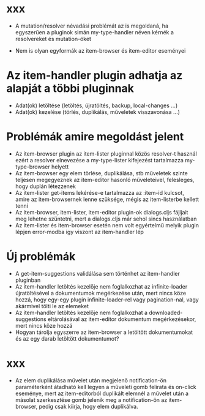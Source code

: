 
# xxx
- A mutation/resolver névadási problémát az is megoldaná, ha egyszerűen a pluginok
  simán my-type-handler néven kérnék a resolvereket és mutation-öket

- Nem is olyan egyformák az item-browser és item-editor eseményei  



# Az item-handler plugin adhatja az alapját a többi pluginnak
- Adat(ok) letöltése (letöltés, újratöltés, backup, local-changes ...)
- Adat(ok) kezelése  (törlés, duplikálás, műveletek visszavonása ...)



# Problémák amire megoldást jelent
- Az item-browser plugin az item-lister pluginnal közös resolver-t használ ezért a resolver elnevezése
  a my-type-lister kifejezést tartalmazza my-type-browser helyett
- Az item-browser egy elem törlése, duplikálása, stb műveletek szinte teljesen megegyeznek
  az item-editor hasonló műveleteivel, felesleges, hogy duplán létezzenek
- Az item-lister get-items lekérése-e tartalmazza az :item-id kulcsot, amire az item-browsernek lenne szüksége,
  mégis az item-listerbe kellett tenni
- Az item-browser, item-lister, item-editor plugin-ok dialogs.cljs fájljait meg lehetne szüntetni,
  mert a dialogs.cljs már sehol sincs használatban
- Az item-lister és item-browser esetén nem volt egyértelmű melyik plugin lépjen error-modba
  igy viszont az item-handler lép  



# Új problémák
- A get-item-suggestions validálása sem történhet az item-handler pluginban
- Az item-handler letöltés kezelője nem foglalkozhat az infinite-loader újratöltésével a dokumentumok
  megérkezése után, mert nincs köze hozzá, hogy egy-egy plugin infinite-loader-rel vagy pagination-nal,
  vagy akármivel tölti le az elemeket
- Az item-handler letöltés kezelője nem foglalkozhat a downloaded-suggestions eltárolásával az item-editor
  dokumentum megérkezésekor, mert nincs köze hozzá
- Hogyan tárolja egyszerre az item-browser a letöltött dokumentumokat és az egy darab letöltött dokumentumot?



# xxx
- Az elem duplikálása művelet után megjelenő notification-ön paraméterként átadható kell
  legyen a műveleti gomb felirata és on-click eseménye, mert az item-editorból duplikált elemnél
  a művelet után a másolat szerkesztése gomb jelenik meg a notification-ön az item-browser, pedig
  csak kiirja, hogy elem duplikálva.

